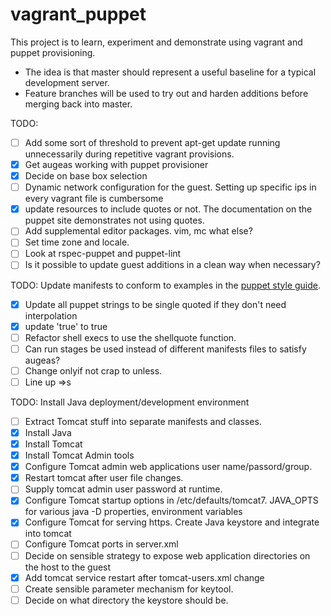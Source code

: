 vagrant_puppet
=====================

This project is to learn, experiment and demonstrate using vagrant and puppet provisioning.

- The idea is that master should represent a useful baseline for a typical development server.
- Feature branches will be used to try out and harden additions before merging back into master.

TODO:
- [ ] Add some sort of threshold to prevent apt-get update running unnecessarily during repetitive vagrant provisions.
- [x] Get augeas working with puppet provisioner
- [x] Decide on base box selection
- [ ] Dynamic network configuration for the guest. Setting up specific ips in every vagrant file is cumbersome
- [x] update resources to include quotes or not. The documentation on the puppet site demonstrates not using quotes.
- [ ] Add supplemental editor packages. vim, mc what else?
- [ ] Set time zone and locale.
- [ ] Look at rspec-puppet and puppet-lint
- [ ] Is it possible to update guest additions in a clean way when necessary?

TODO: Update manifests to conform to examples in the [puppet style guide](http://docs.puppetlabs.com/guides/style_guide.html).
- [x] Update all puppet strings to be single quoted if they don't need interpolation
- [x] update 'true' to true
- [ ] Refactor shell execs to use the shellquote function.
- [ ] Can run stages be used instead of different manifests files to satisfy augeas?
- [ ] Change onlyif not crap to unless.
- [ ] Line up =>s

TODO: Install Java deployment/development environment
- [ ] Extract Tomcat stuff into separate manifests and classes.
- [x] Install Java
- [x] Install Tomcat
- [x] Install Tomcat Admin tools
- [x] Configure Tomcat admin web applications user name/passord/group.
- [x] Restart tomcat after user file changes.
- [ ] Supply tomcat admin user password at runtime.
- [x] Configure Tomcat startup options in /etc/defaults/tomcat7. JAVA_OPTS for various java -D properties, environment variables
- [x] Configure Tomcat for serving https. Create Java keystore and integrate into tomcat
- [ ] Configure Tomcat ports in server.xml
- [ ] Decide on sensible strategy to expose web application directories on the host to the guest
- [x] Add tomcat service restart after tomcat-users.xml change
- [ ] Create sensible parameter mechanism for keytool.
- [ ] Decide on what directory the keystore should be.